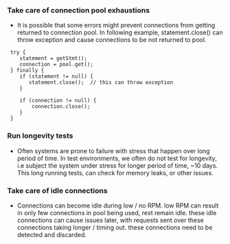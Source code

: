 ### Take care of connection pool exhaustions
* It is possible that some errors might prevent connections from getting returned to connection pool. In following example, statement.close() can throw exception and cause connections to be not returned to pool.

```
 try {
    statement = getStmt();
    connection = pool.get();
 } finally {
    if (statement != null) {
       statement.close();  // this can throw exception
    } 
    
    if (connection != null) {
        connection.close();
    }
 }
```

### Run longevity tests
* Often systems are prone to failure with stress that happen over long period of time. In test environments, we often do not test for longevity, i.e subject the system under stress for longer period of time, ~10 days. This long running tests, can check for memory leaks, or other issues.

### Take care of idle connections
* Connections can become idle during low / no RPM.  low RPM can result in only few connections in pool being used, rest remain idle. these idle connections can cause issues later, with requests sent over these connections taking longer / timing out. these connections need to be detected and discarded.
